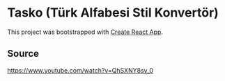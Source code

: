 # Tasko (Türk Alfabesi Stil Konvertör)

This project was bootstrapped with [Create React App](https://github.com/facebook/create-react-app).

## Source

<https://www.youtube.com/watch?v=QhSXNY8sy_0>
